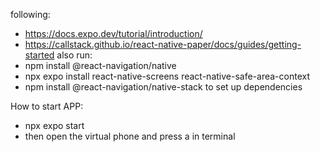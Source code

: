 following:
- https://docs.expo.dev/tutorial/introduction/
- https://callstack.github.io/react-native-paper/docs/guides/getting-started
also run:
- npm install @react-navigation/native
- npx expo install react-native-screens react-native-safe-area-context
- npm install @react-navigation/native-stack
to set up dependencies


How to start APP:
- npx expo start
- then open the virtual phone and press a in terminal